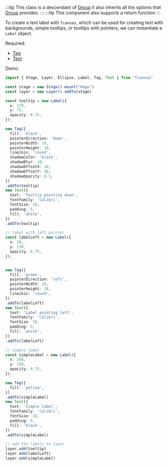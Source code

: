 :::tip
This class is a descendant of [Group](/group) it also inherits all the options that [Group](/group) provides.
:::
:::tip
This component also supports a return function
:::

To create a text label with `fcanvas`, which can be used for creating text with backgrounds, simple tooltips, or tooltips with pointers, we can instantiate a `Label` object.


Required:
- [Tag](/shapes/Tag)
- [Text](/shapes/Text)

Demo:
```ts
import { Stage, Layer, Ellipse, Label, Tag, Text } from "fcanvas"

const stage = new Stage().mount("#app")
const layer = new Layer().addTo(stage)

const tooltip = new Label({
  x: 170,
  y: 75,
  opacity: 0.75,
});

new Tag({
  fill: 'black',
  pointerDirection: 'down',
  pointerWidth: 10,
  pointerHeight: 10,
  lineJoin: 'round',
  shadowColor: 'black',
  shadowBlur: 10,
  shadowOffsetX: 10,
  shadowOffsetY: 10,
  shadowOpacity: 0.5,
})
.addTo(tooltip)
new Text({
  text: 'Tooltip pointing down',
  fontFamily: 'Calibri',
  fontSize: 18,
  padding: 5,
  fill: 'white',
})
.addTo(tooltip)

// label with left pointer
const labelLeft = new Label({
  x: 20,
  y: 130,
  opacity: 0.75,
});


new Tag({
  fill: 'green',
  pointerDirection: 'left',
  pointerWidth: 20,
  pointerHeight: 28,
  lineJoin: 'round',
})
.addTo(labelLeft)
new Text({
  text: 'Label pointing left',
  fontFamily: 'Calibri',
  fontSize: 18,
  padding: 5,
  fill: 'white',
})
.addTo(labelLeft)

// simple label
const simpleLabel = new Label({
  x: 180,
  y: 150,
  opacity: 0.75,
});

new Tag({
  fill: 'yellow',
})
.addTo(simpleLabel)
new Text({
  text: 'Simple label',
  fontFamily: 'Calibri',
  fontSize: 18,
  padding: 5,
  fill: 'black',
})
.addTo(simpleLabel)

// add the labels to layer
layer.add(tooltip)
layer.add(labelLeft)
layer.add(simpleLabel)
```
<Preview />